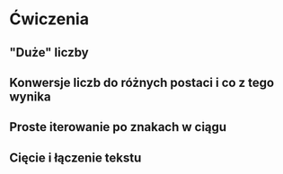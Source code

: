 # Ćwiczenia

## "Duże" liczby

## Konwersje liczb do różnych postaci i co z tego wynika

## Proste iterowanie po znakach w ciągu

## Cięcie i łączenie tekstu

